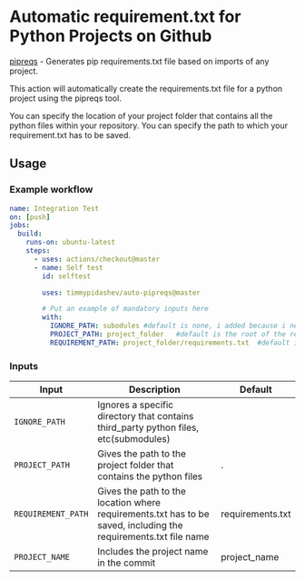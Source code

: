 # Automatic requirement.txt for Python Projects on Github

[pipreqs](https://github.com/bndr/pipreqs) - Generates pip requirements.txt file based on imports of any project.

This action will automatically create the requirements.txt file for a python project using the pipreqs tool.

You can specify the location of your project folder that contains all the python files within your repository.
You can specify the path to which your requirement.txt has to be saved.

## Usage

### Example workflow

```yaml
name: Integration Test
on: [push]
jobs:
  build:
    runs-on: ubuntu-latest
    steps:
      - uses: actions/checkout@master
      - name: Self test
        id: selftest

        uses: timmypidashev/auto-pipreqs@master

        # Put an example of mandatory inputs here
        with:
          IGNORE_PATH: subodules #default is none, i added because i needed it at one point :)
          PROJECT_PATH: project_folder   #default is the root of the repository
          REQUIREMENT_PATH: project_folder/requirements.txt  #default is requirement.txt in the root of your repository 
```

### Inputs

| Input                                             | Description                                        |Default                                        |
|------------------------------------------------------|-----------------------------------------------|-----------------------------------------------|
| `IGNORE_PATH` | Ignores a specific directory that contains third_party python files, etc(submodules)
| `PROJECT_PATH`  | Gives the path to the project folder that contains the python files    |  .
| `REQUIREMENT_PATH`  | Gives the path to the location where requirements.txt has to be saved, including the requirements.txt file name    | requirements.txt|
| `PROJECT_NAME`  | Includes the project name in the commit  | project_name |
